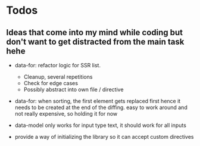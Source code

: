 # Todos
## Ideas that come into my mind while coding but don't want to get distracted from the main task hehe

- data-for: refactor logic for SSR list.
    - Cleanup, several repetitions
    - Check for edge cases
    - Possibly abstract into own file / directive

- data-for: when sorting, the first element gets replaced first hence it needs to be created at the end of the diffing.
easy to work around and not really expensive, so holding it for now

- data-model only works for input type text, it should work for all inputs

- provide a way of initializing the library so it can accept custom directives